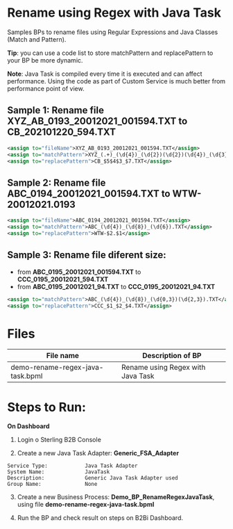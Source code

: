 # Rename using Regex with Java Task
 
Samples BPs to rename files using Regular Expressions and Java Classes (Match and Pattern).

**Tip**: you can use a code list to store matchPattern and replacePattern to your BP be more dynamic. 

**Note**: Java Task is compiled every time it is executed and can affect performance. Using the code as part of Custom Service is much better from performance point of view.

## Sample 1: Rename file **XYZ_AB_0193_20012021_001594.TXT** to **CB_202101220_594.TXT**

```XML
<assign to="fileName">XYZ_AB_0193_20012021_001594.TXT</assign>
<assign to="matchPattern">XYZ_(.+)_(\d{4})_(\d{2})(\d{2})(\d{4})_(\d{3})(\d{3}).TXT</assign>
<assign to="replacePattern">CB_$5$4$3_$7.TXT</assign>
```

## Sample 2: Rename file **ABC_0194_20012021_001594.TXT** to **WTW-20012021.0193**

```XML
<assign to="fileName">ABC_0194_20012021_001594.TXT</assign>
<assign to="matchPattern">ABC_(\d{4})_(\d{8})_(\d{6}).TXT</assign>
<assign to="replacePattern">WTW-$2.$1</assign>
```

## Sample 3: Rename file diferent size:

* from **ABC_0195_20012021_001594.TXT** to **CCC_0195_20012021_594.TXT**
* from **ABC_0195_20012021_94.TXT** to **CCC_0195_20012021_94.TXT**

```XML
<assign to="matchPattern">ABC_(\d{4})_(\d{8})_(\d{0,3})(\d{2,3}).TXT</assign>
<assign to="replacePattern">CCC_$1_$2_$4.TXT</assign>
```


# Files

| File name                           |            Description of BP                                          |
|-------------------------------------|-----------------------------------------------------------------------|
| demo-rename-regex-java-task.bpml    | Rename using Regex with Java Task |


# Steps to Run:



**On Dashboard**

1) Login o Sterling B2B Console

2) Create a new Java Task Adapter: **Generic_FSA_Adapter**

```
Service Type:            Java Task Adapter
System Name:             JavaTask
Description:             Generic Java Task Adapter used 
Group Name:              None
```

3) Create a new Business Process: **Demo_BP_RenameRegexJavaTask**, using file **demo-rename-regex-java-task.bpml** 

4) Run the BP and check result on steps on B2Bi Dashboard.


